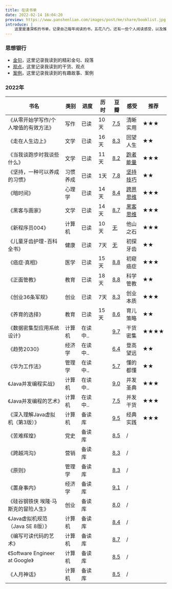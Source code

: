 ```yaml
---
title: 在读书单
date: 2022-02-14 16:04:20
preview: https://www.panshenlian.com/images/post/me/share/booklist.jpg
introduce: |
    这里是潘深练的书单，记录自己每年阅读的书，五花八门，还有一些个人阅读感受，以及推荐阅读指数。
---
```



### 思想银行

- [金句](/viewpoint/)，这里记录我读到的精彩金句、段落
- [观点](/viewpoint/)，这里记录我读到的干货、观点
- [案例](/viewpoint/)，这里记录我读到的有趣故事、案例

### 2022年 

|书名|类别|进度|历时|豆瓣|感受|推荐|
| ---- | ---- | ---- | ---- | ---- | ---- | ---- |
|《从零开始学写作/个人增值的有效方法》|写作|已读|10天|[7.5](https://book.douban.com/subject/30266255/)|清晰实用|**★★★**|
|《走在人生边上》|文学|已读|16天|[8.3](https://book.douban.com/subject/26855800/)|回望人生|**★★**|
|《当我谈跑步时我谈些什么》|文学|已读|11天|[8.2](https://book.douban.com/subject/3369600/)|[跑者能量](/2022/05/18/weekly-7/)|**★★★**|
|《坚持，一种可以养成的习惯》|习惯养成|已读|1天|[7.8](https://book.douban.com/subject/26771587/)|[坚持技巧](/2022/05/18/weekly-7/)|**★★**|
|《暗时间》|心理学|已读|14天|[8.4](https://book.douban.com/subject/6709809/)|[跨界思维](/2022/07/01/book-001-dark-time/)|**★★★**|
|《黑客与画家》|文学|已读|14天|[8.7](https://book.douban.com/subject/6021440/)|[黑客思维](/2022/08/13/book-002-hackers-and-painters/)|**★★★**|
|《新程序员004》|计算机|已读|10天|[无](https://book.douban.com/subject/35928464/)|他山之石|**★★★**|
|《儿童牙齿护理-百科全书》|健康|已读|7天|[无](https://book.douban.com/subject/30607924/)|初探牙齿|**★★**|
|《癌症·真相》|医学|已读|15天|[8.8](https://book.douban.com/subject/26592648/)|初窥癌症|**★★★**|
|《正面管教》|教育|已读|18天|[8.8](https://book.douban.com/subject/3420606/)|科学管教|**★★**|
|《创业36条军规》|创业|已读|7天|[8.3](https://book.douban.com/subject/26794032/)|创业本质|**★★★**|
|《养育的选择》|教育|已读|15天|[8.6](https://book.douban.com/subject/26797268/)|育儿策略|**★★**|
|《数据密集型应用系统设计》|计算机|在读中..||[9.7](https://book.douban.com/subject/30329536/)|干货密集|**★★★★**|
|《趋势2030》|经济学|在读中..||[6.4](https://book.douban.com/subject/35809919/)|登高望远|**★★**|
|《华为工作法》|管理学|在读中..||[5.7](https://book.douban.com/subject/26932497/)|懂的都懂|**★★**|
|《Java并发编程实战》|计算机|在读中..||[9.0](https://book.douban.com/subject/10484692/)|并发圣典|**★★★**|
|《Java并发编程的艺术》|计算机|在读中..||[7.5](https://book.douban.com/subject/26591326/)|并发干货|**★★★**|
|《深入理解Java虚拟机（第3版）》|计算机|备读库||[9.5](https://book.douban.com/subject/34907497/)|经典实践|**★★★**|
|《苦难辉煌》|党史|备读库||[8.5](https://book.douban.com/subject/35177921/)|/||
|《跨越鸿沟》|营销|备读库||[8.3](https://book.douban.com/subject/3320425/)|/||
|《原则》|管理学|备读库||[8.3](https://book.douban.com/subject/27608239/)|/||
|《置身事内》|经济学|备读库||[9.1](https://book.douban.com/subject/35546622/)|/||
|《硅谷钢铁侠 埃隆·马斯克的冒险人生》|创业|备读库||[8.0](https://book.douban.com/subject/26759508/)|/||
|《Java虚拟机规范（Java SE 8版）》|计算机|备读库||[8.4](https://book.douban.com/subject/26418340/)|/||
|《编写可读代码的艺术》|计算机|备读库||[8.7](https://book.douban.com/subject/10797189/)|/||
|《Software Engineer at Google》|计算机|备读库||[8.5](https://book.douban.com/subject/34875994/)|/||
|《人月神话》|计算机|备读库||[8.5](https://book.douban.com/subject/26358448/)|/||


